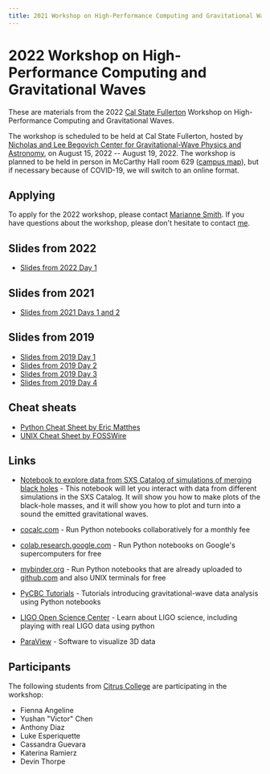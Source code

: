 ```yaml
---
title: 2021 Workshop on High-Performance Computing and Gravitational Waves
---
```


# 2022 Workshop on High-Performance Computing and Gravitational Waves

These are materials from the 2022 [Cal State
Fullerton](https://www.fullerton.edu) Workshop on High-Performance
Computing and Gravitational Waves.

The workshop is scheduled to be held
at Cal State Fullerton, hosted by [Nicholas and Lee Begovich Center for Gravitational-Wave Physics and Astronomy](https://physics.fullerton.edu/gwpac), on August 15, 2022 -- August 19, 2022. The workshop is planned to be held in person in McCarthy Hall room 629 ([campus map](https://www.fullerton.edu/visit/#mainMap~)), but if necessary because of COVID-19, we will switch to an online format.

## Applying

To apply for the 2022 workshop, please contact [Marianne Smith](mailto:marsmith@citruscollege.edu). If you have questions about the workshop, please don't hesitate to contact [me](mailto:glovelace@fullerton.edu).

## Slides from 2022
* [Slides from 2022 Day 1](2022SlidesDay1.pdf)

## Slides from 2021

* [Slides from 2021 Days 1 and 2](../2021/Workshop2021Day1and2.pdf)

## Slides from 2019

* [Slides from 2019 Day 1](../2019/Workshop2019SlidesDay1.pdf)
* [Slides from 2019 Day 2](../2019/Workshop2019SlidesDay2.pdf)
* [Slides from 2019 Day 3](../2019/Workshop2019SlidesDay3.pdf)
* [Slides from 2019 Day 4](../2019/Workshop2019SlidesDay4.pdf)

## Cheat sheats

  * [Python Cheat Sheet by Eric Matthes](PythonCheatSheetMatthes.pdf)
  * [UNIX Cheat Sheet by FOSSWire](UnixCheatSheet.pdf)

## Links
  * [Notebook to explore data from SXS Catalog of simulations of merging black holes](https://mybinder.org/v2/gh/sxs-collaboration/catalog_tools/master?filepath=Examples%2Fsxs_bbh_example.ipynb) - This notebook will let you interact with data from different simulations in the SXS Catalog. It will show you how to make plots of the black-hole masses, and it will show you how to plot and turn into a sound the emitted gravitational waves.

  * [cocalc.com](https://cocalc.com) - Run Python notebooks collaboratively for a monthly fee
  * [colab.research.google.com](https://colab.research.google.com) - Run Python notebooks on Google's supercomputers for free
  * [mybinder.org](https://mybinder.org) - Run Python notebooks that are already uploaded to [github.com](https://github.com) and also UNIX terminals for free
  * [PyCBC Tutorials](https://github.com/gwastro/PyCBC-Tutorials) - Tutorials introducing gravitational-wave data analysis using Python notebooks
  * [LIGO Open Science Center](https://losc.ligo.org) - Learn about LIGO science, including playing with real LIGO data using python
  * [ParaView](https://paraview.org) - Software to visualize 3D data

## Participants

The following students from [Citrus College](https://www.citruscollege.edu)
are participating in the workshop:

* Fienna Angeline
* Yushan "Victor" Chen
* Anthony Diaz
* Luke Esperiquette
* Cassandra Guevara
* Katerina Ramierz
* Devin Thorpe
